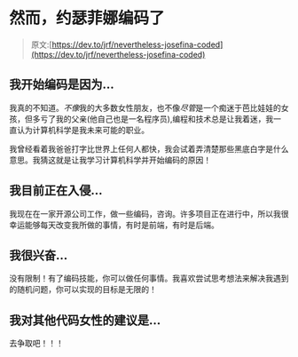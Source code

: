 # 然而，约瑟菲娜编码了

> 原文:[https://dev.to/jrf/nevertheless-josefina-coded](https://dev.to/jrf/nevertheless-josefina-coded)

## 我开始编码是因为...

我真的不知道。*不像*我的大多数女性朋友，也不像*尽管*是一个痴迷于芭比娃娃的女孩，但多亏了我的父亲(他自己也是一名程序员),编程和技术总是让我着迷，我一直认为计算机科学是我未来可能的职业。

我曾经看着我爸爸打字比世界上任何人都快，我会试着弄清楚那些黑底白字是什么意思。我猜这就是让我学习计算机科学并开始编码的原因！

## 我目前正在入侵...

我现在在一家开源公司工作，做一些编码，咨询。许多项目正在进行中，所以我很幸运能够每天改变我所做的事情，有时是前端，有时是后端。

## 我很兴奋...

没有限制！有了编码技能，你可以做任何事情。我喜欢尝试思考想法来解决我遇到的随机问题，你可以实现的目标是无限的！

## 我对其他代码女性的建议是...

去争取吧！！！